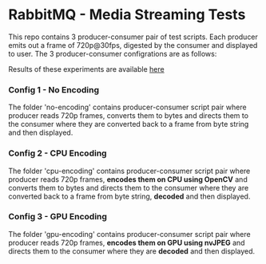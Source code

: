 # RabbitMQ - Media Streaming Tests
This repo contains 3 producer-consumer pair of test scripts. Each producer emits out a frame of 720p@30fps, digested by the consumer and displayed to user. The 3 producer-consumer configrations are as follows: 

Results of these experiments are available <a href="https://docs.google.com/spreadsheets/d/1H4yaXyhLMSXv95ZCG8Gy7YiYUVs9MED7or3xUwP9l04/edit?usp=sharing">here</a>


### Config 1 - No Encoding
The folder 'no-encoding' contains producer-consumer script pair where producer reads 720p frames, converts them to bytes and directs them to the consumer where they are converted back to a frame from byte string and then displayed.


### Config 2 - CPU Encoding
The folder 'cpu-encoding' contains producer-consumer script pair where producer reads 720p frames, <b>encodes them on CPU using OpenCV</b> and converts them to bytes and directs them to the consumer where they are converted back to a frame from byte string, <b>decoded</b> and then displayed.


### Config 3 - GPU Encoding
The folder 'gpu-encoding' contains producer-consumer script pair where producer reads 720p frames, <b>encodes them on GPU using nvJPEG</b> and directs them to the consumer where they are <b>decoded</b> and then displayed.